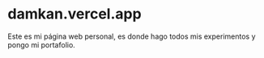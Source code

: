 # damkan.vercel.app
Este es mi página web personal, es donde hago todos mis experimentos y pongo mi portafolio.
